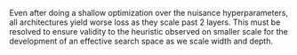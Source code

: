 Even after doing a shallow optimization over the nuisance hyperparameters, all architectures yield worse loss as they scale past 2 layers. This must be resolved to ensure validity to the heuristic observed on smaller scale for the development of an effective search space as we scale width and depth.